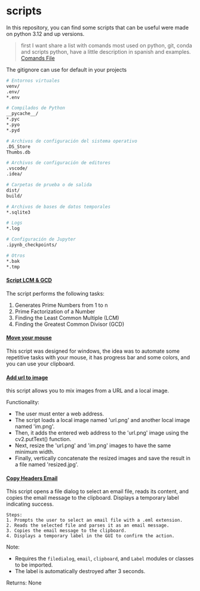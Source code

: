 # scripts

In this repository, you can find some scripts that can be useful were made on python 3.12 and up versions.

> first I want share a list with comands most used on python, git, conda and scripts python, have a little description in spanish and examples.
> [Comands File](docs/Comands.csv)

The gitignore can use for default in your projects

```bash
# Entornos virtuales
venv/
.env/
*.env

# Compilados de Python
__pycache__/
*.pyc
*.pyo
*.pyd

# Archivos de configuración del sistema operativo
.DS_Store
Thumbs.db

# Archivos de configuración de editores
.vscode/
.idea/

# Carpetas de prueba o de salida
dist/
build/

# Archivos de bases de datos temporales
*.sqlite3

# Logs
*.log

# Configuración de Jupyter
.ipynb_checkpoints/

# Otros
*.bak
*.tmp
```

#### [Script LCM & GCD](docs/mcm_MCD.py)

The script performs the following tasks:

1. Generates Prime Numbers from 1 to n
1. Prime Factorization of a Number
1. Finding the Least Common Multiple (LCM)
1. Finding the Greatest Common Divisor (GCD)

#### [Move your mouse](docs/clic.py)

This script was designed for windows, the idea was to automate some repetitive tasks with your mouse, it has progress bar and some colors, and you can use your clipboard.

#### [Add url to image](docs/mezclarImg.py)

this script allows you to mix images from a URL and a local image.

Functionality:

- The user must enter a web address.
- The script loads a local image named 'url.png' and another local image named 'im.png'.
- Then, it adds the entered web address to the 'url.png' image using the cv2.putText() function.
- Next, resize the 'url.png' and 'im.png' images to have the same minimum width.
- Finally, vertically concatenate the resized images and save the result in a file named 'resized.jpg'.

#### [Copy Headers Email](docs/header_mail.py)

This script opens a file dialog to select an email file, reads its content, and copies the email message
to the clipboard. Displays a temporary label indicating success.

    Steps:
    1. Prompts the user to select an email file with a .eml extension.
    2. Reads the selected file and parses it as an email message.
    3. Copies the email message to the clipboard.
    4. Displays a temporary label in the GUI to confirm the action.

Note:

- Requires the `filedialog`, `email`, `clipboard`, and `Label` modules or classes to be imported.
- The label is automatically destroyed after 3 seconds.

Returns:
None
